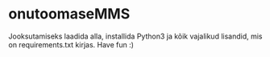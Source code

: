 # onutoomaseMMS

Jooksutamiseks laadida alla, installida Python3 ja kõik vajalikud lisandid, mis on requirements.txt kirjas. Have fun :)
